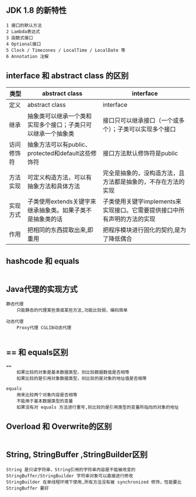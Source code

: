 ## JDK 1.8 的新特性

````
1 接口的默认方法
2 Lambda表达式
3 函数式接口
4 Optional接口
5 Clock / Timezones / LocalTime / LocalDate 等
6 Annotation 注解

````

## interface 和 abstract class 的区别

| 类型       | abstract class                                               | interface                                                    |
| ---------- | ------------------------------------------------------------ | ------------------------------------------------------------ |
| 定义       | abstract class                                               | interface                                                    |
| 继承       | 抽象类可以继承一个类和实现多个接口；子类只可以继承一个抽象类 | 接口只可以继承接口（一个或多个）；子类可以实现多个接口       |
| 访问修饰符 | 抽象方法可以有public、protected和default这些修饰符           | 接口方法默认修饰符是public                                   |
| 方法实现   | 可定义构造方法，可以有抽象方法和具体方法                     | 完全是抽象的，没构造方法，且方法都是抽象的，不存在方法的实现 |
| 实现方式   | 子类使用extends关键字来继承抽象类。如果子类不是抽象类的话    | 子类使用关键字implements来实现接口。它需要提供接口中所有声明的方法的实现 |
| 作用       | 把相同的东西提取出来,即重用                                  | 把程序模块进行固化的契约,是为了降低偶合                      |

## hashcode 和 equals

```
```

## Java代理的实现方式

```
静态代理
	只能静态的代理某些类或某些方法,功能比较弱，编码简单

动态代理
	Proxy代理 CGLIB动态代理
	
```

## == 和 equals区别

```
== 
	如果比较的对象是基本数据类型，则比较数据数值是否相等
	如果比较的是引用对象数据类型，则比较的是对象的地址值是否相等
	
equals 
	用来比较两个对象内容是否相等
	不能用于基本数据类型的变量
	如果没有对 equals 方法进行重写,则比较的是引用类型的变量所指向的对象的地址
```

## Overload 和 Overwrite的区别

```
```

## String, StringBuffer ,StringBuilder区别

```
String 是只读字符串，String引用的字符串内容是不能被改变的
StringBuffer/StringBuilder 字符串对象可以直接进行修改
StringBuilder 在单线程环境下使用,所有方法没有被 synchronized 修饰，性能要比 StringBuffer 要好
```





